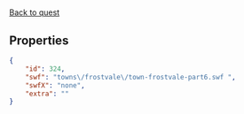 # <no name available>

<no description available>

[Back to quest](../quests.md)

## Properties

```json
{
    "id": 324,
    "swf": "towns\/frostvale\/town-frostvale-part6.swf ",
    "swfX": "none",
    "extra": ""
}
```

